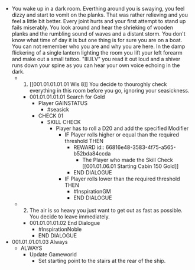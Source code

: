 - You wake up in a dark room. Everthing around you is swaying, you feel dizzy and start to vomit on the planks. That was rather relieving and you feel a little bit better. Every joint hurts and your first attempt to stand up fails miserably. You look around and hear the shrieking of wooden planks and the rumbling sound of waves and a distant storm. You don't know what time of day it is but one thing is for sure you are on a boat. You can not remember who you are and why you are here. In the damp flickering of a single lantern lighting the room you lift your left forearm and make out a small tattoo. "III.II.V" you read it out loud and a shiver runs down your spine as you can hear your own voice echoing in the dark.
	- 1. [[001.01.01.01.01 Wis 8]] You decide to thouroghly check everything in this room before you go, ignoring your seasickness.
		- 001.01.01.01.01 Search for Gold
			- Player GAINSTATUS
				- #seasick
			- CHECK 01
				- SKILL CHECK
					- Player has to roll a D20 and add the specified Modifier
						- IF Player rolls higher or equal than the required threshold THEN
							- REWARD
							  id:: 66816e48-3583-4f75-a565-b52bda84ccda
								- The Player who made the Skill Check [[001.01.06.01 Starting Cabin 150 Gold]]
							- END DIALOGUE
						- IF Player rolls lower than the required threshold THEN
							- #InspirationGM
							- END DIALOGUE
	- 2. The air is so heavy you just want to get out as fast as possible. You decide to leave immediately.
		- 001.01.01.01.02 End Dialogue
			- #InspirationNoble
			- END DIALOGUE
- 001.01.01.01.03 Always
	- ALWAYS
		- Update Gameworld
			- Set starting point to the stairs at the rear of the ship.